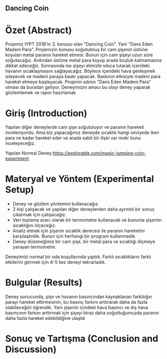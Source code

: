 ## Dancing Coin 

# Özet (Abstract)
Projemiz IYPT 2018'in 3. konusu olan "Dancing Coin". Yani "Dans Eden Madeni Para". Projemizin konusu soğutulmuş bir cam şişenin üstüne koyulan metal paranın hareket etmesi. Bunun için cam şişeyi uzun süre soğutacağız. Ardından üstüne metal para koyup arada boşluk kalmamasına dikkat edeceğiz. Sonrasında ise şişeyi elimizle sıkıca tutarak içerideki havanın sıcaklaşmasını sağlayacağız. Böylece içerideki hava genleşmek isteyecek ve madeni paraya baskı yapacak. Baskının etkisiyle madeni para hareket etmeye başlayacak. Projenin adının "Dans Eden Madeni Para" olması da buradan geliyor. Deneyimizin amacı bu olayı deney yaparak gözlemlemek ve rapor hazırlamak
# Giriş (Introduction)
Yapılan diğer deneylerde cam şişe soğutuluyor ve paranın hareketi inceleniyordu. Ama biz yapacağımız deneyde sıcaklık hangi seviyede iken para ne kadar hareket eder ve arada sabit bir ilişki var mıdır bunu inceleyeceğiz.

Yapılan Normal Deney:https://explorable.com/magic-jumping-coin-experiment
# Materyal ve Yöntem (Experimental Setup)
* Deney ve gözlem yöntemini kullanacağız.
* 2 kişi çalışacak ve yapılan diğer deneylerden daha ayrıntılı bir sonuç çıkarmak için çalışacağız. 
* Veri toplama aracı olarak bir termometre kullanacak ve bununla şişemin sıcaklığını ölçeceğiz.
* Analiz etmek için şişenin sıcaklık derecesi ile paranın hareketini karşılaştırdık. Bunun için herhangi bir program kullanmadık.
* Deney düzeneğimiz bir cam şişe, bir metal para ve sıcaklığı ölçmeye yarayan termometre.

Deneyimizi normal bir oda koşullarında yaptık. Farklı sıcaklıkların farklı etkilerini görmek için 4-5 kez deneyi tekrarladık. 

# Bulgular (Results)
Deney sonucunda, şişe ve havanın basıncından kaynaklanan farklılığın parayı hareket ettirmesinin, bu basınç farkını arttırarak daha da fazla olabileceğini öğrendik. Yani şişenin içindeki hava basıncı ve dış hava basıncının farkını arttırmak için şişeyi biraz daha soğuttuğumuzda paranın daha fazla hareket edebildiğine ulaştık
# Sonuç ve Tartışma (Conclusion and Discussion) 
 


